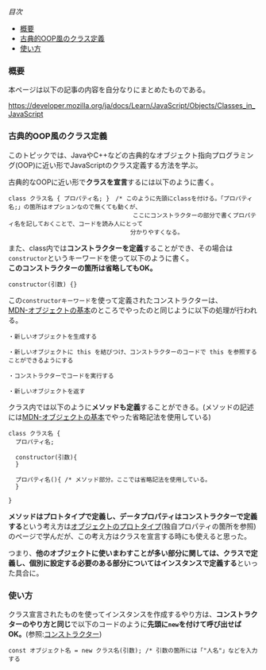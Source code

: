 *目次*
* [概要](#概要)
* [古典的OOP風のクラス定義](#古典的OOP風のクラス定義)
* [使い方](#使い方)

### 概要

本ページは以下の記事の内容を自分なりにまとめたものである。

https://developer.mozilla.org/ja/docs/Learn/JavaScript/Objects/Classes_in_JavaScript

### 古典的OOP風のクラス定義

このトピックでは、JavaやC++などの古典的なオブジェクト指向プログラミング(OOP)に近い形でJavaScriptのクラス定義する方法を学ぶ。

古典的なOOPに近い形で**クラスを宣言**するには以下のように書く。

```
class クラス名 { プロパティ名; }　/* このように先頭にclassを付ける。「プロパティ名;」の箇所はオプションなので無くても動くが、
                                   ここにコンストラクターの部分で書くプロパティ名を記しておくことで、コードを読み人にとって
　　　　　                          分かりやすくなる。
```

また、class内では**コンストラクターを定義**することができ、その場合は`constructor`というキーワードを使って以下のように書く。  
**このコンストラクターの箇所は省略してもOK。**

```
constructor(引数) {}
```

この`constructorキーワード`を使って定義されたコンストラクターは、  
[MDN-オブジェクトの基本](https://github.com/ren-github-account/Today-I-Learned/blob/main/JavaScript/MDN-%E3%82%AA%E3%83%96%E3%82%B8%E3%82%A7%E3%82%AF%E3%83%88%E3%81%AE%E5%9F%BA%E6%9C%AC.md#%E3%82%B3%E3%83%B3%E3%82%B9%E3%83%88%E3%83%A9%E3%82%AF%E3%82%BF%E3%83%BC%E3%81%AE%E5%B0%8E%E5%85%A5)のところでやったのと同じように以下の処理が行われる。

```
・新しいオブジェクトを生成する

・新しいオブジェクトに this を結びつけ、コンストラクターのコードで this を参照することができるようにする

・コンストラクターでコードを実行する

・新しいオブジェクトを返す
```

クラス内では以下のように**メソッドも定義**することができる。(メソッドの記述には[MDN-オブジェクトの基本](https://github.com/ren-github-account/Today-I-Learned/blob/main/JavaScript/MDN-%E3%82%AA%E3%83%96%E3%82%B8%E3%82%A7%E3%82%AF%E3%83%88%E3%81%AE%E5%9F%BA%E6%9C%AC.md)でやった省略記法を使用している)

```
class クラス名 {
  プロパティ名;

  constructor(引数){
  }

  プロパティ名(){ /* メソッド部分。ここでは省略記法を使用している。
  }

}
```

**メソッドはプロトタイプで定義し、データプロパティはコンストラクターで定義する**という考え方は[オブジェクトのプロトタイプ](https://developer.mozilla.org/ja/docs/Learn/JavaScript/Objects/Object_prototypes)(独自プロパティの箇所を参照)のページで学んだが、この考え方はクラスを宣言する時にも使えると思った。

つまり、**他のオブジェクトに使いまわすことが多い部分に関しては、クラスで定義し、個別に設定する必要のある部分についてはインスタンスで定義する**といった具合に。

### 使い方

クラス宣言されたものを使ってインスタンスを作成するやり方は、**コンストラクターのやり方と同じ**で以下のコードのように**先頭に`new`を付けて呼び出せばOK。**(参照:[コンストラクター](https://github.com/ren-github-account/Today-I-Learned/blob/main/JavaScript/MDN-%E3%82%AA%E3%83%96%E3%82%B8%E3%82%A7%E3%82%AF%E3%83%88%E3%81%AE%E5%9F%BA%E6%9C%AC.md#%E3%82%B3%E3%83%B3%E3%82%B9%E3%83%88%E3%83%A9%E3%82%AF%E3%82%BF%E3%83%BC%E3%81%AE%E5%B0%8E%E5%85%A5))

```
const オブジェクト名 = new クラス名(引数); /* 引数の箇所には「"人名"」などを入力する
```
